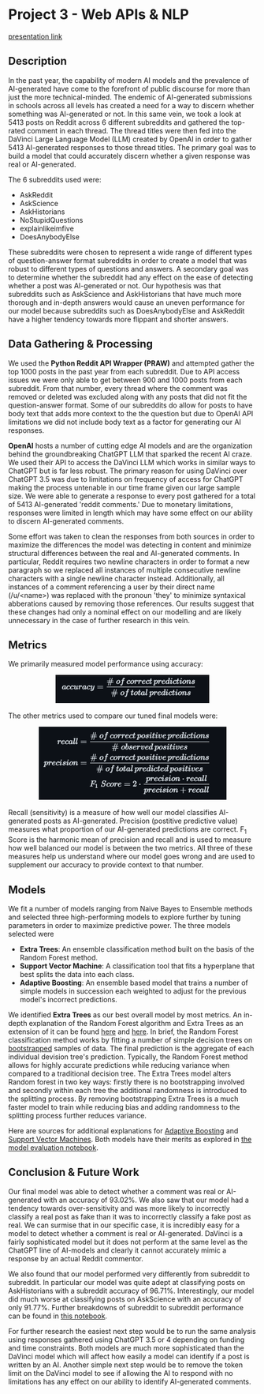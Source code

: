 # Project 3 - Web APIs & NLP
[presentation link](./presentation.pdf)
## Description
In the past year, the capability of modern AI models and the prevalence of AI-generated have come to the forefront of public discourse for more than just the more technical-minded. The endemic of AI-generated submissions in schools across all levels has created a need for a way to discern whether something was AI-generated or not. In this same vein, we took a look at 5413 posts on Reddit across 6 different subreddits and gathered the top-rated comment in each thread. The thread titles were then fed into the DaVinci Large Language Model (LLM) created by OpenAI in order to gather 5413 AI-generated responses to those thread titles. The primary goal was to build a model that could accurately discern whether a given response was real or AI-generated. 

The 6 subreddits used were:
- AskReddit
- AskScience
- AskHistorians
- NoStupidQuestions
- explainlikeimfive
- DoesAnybodyElse

These subreddits were chosen to represent a wide range of different types of question-answer format subreddits in order to create a model that was robust to different types of questions and answers. A secondary goal was to determine whether the subreddit had any effect on the ease of detecting whether a post was AI-generated or not. Our hypothesis was that subreddits such as AskScience and AskHistorians that have much more thorough and in-depth answers would cause an uneven performance for our model because subreddits such as DoesAnybodyElse and AskReddit have a higher tendency towards more flippant and shorter answers. 

## Data Gathering & Processing
We used the **Python Reddit API Wrapper (PRAW)** and attempted gather the top 1000 posts in the past year from each subreddit. Due to API access issues we were only able to get between 900 and 1000 posts from each subreddit. From that number, every thread where the comment was removed or deleted was excluded along with any posts that did not fit the question-answer format. Some of our subreddits do allow for posts to have body text that adds more context to the the question but due to OpenAI API limitations we did not include body text as a factor for generating our AI responses. 

**OpenAI** hosts a number of cutting edge AI models and are the organization behind the groundbreaking ChatGPT LLM that sparked the recent AI craze. We used their API to access the DaVinci LLM which works in similar ways to ChatGPT but is far less robust. The primary reason for using DaVinci over ChatGPT 3.5 was due to limitations on frequency of access for ChatGPT making the process untenable in our time frame given our large sample size. We were able to generate a response to every post gathered for a total of 5413 AI-generated 'reddit comments.' Due to monetary limitations, responses were limited in length which may have some effect on our ability to discern AI-generated comments.

Some effort was taken to clean the responses from both sources in order to maximize the differences the model was detecting in content and minimize structural differences between the real and AI-generated comments. In particular, Reddit requires two newline characters in order to format a new paragraph so we replaced all instances of multiple consecutive newline characters with a single newline character instead. Additionally, all instances of a comment referencing a user by their direct name (/u/\<name\>) was replaced with the pronoun 'they' to minimize syntaxical abberations caused by removing those references. Our results suggest that these changes had only a nominal effect on our modelling and are likely unnecessary in the case of further research in this vein.

## Metrics
We primarily measured model performance using accuracy:

<p align="center">
    <img src="./images/accuracy.png" />
</p>

 The other metrics used to compare our tuned final models were:

<p align="center">
    <img src="./images/other_metrics.png" />
</p>

Recall (sensitivity) is a measure of how well our model classifies AI-generated posts as AI-generated. Precision (postitive predictive value) measures what proportion of our AI-generated predictions are correct. F<sub>1</sub> Score is the harmonic mean of precision and recall and is used to measure how well balanced our model is between the two metrics. All three of these measures help us understand where our model goes wrong and are used to supplement our accuracy to provide context to that number.

## Models
We fit a number of models ranging from Naive Bayes to Ensemble methods and selected three high-performing models to explore further by tuning parameters in order to maximize predictive power. The three models selected were 
- **Extra Trees**: An ensemble classification method built on the basis of the Random Forest method.
- **Support Vector Machine**: A classification tool that fits a hyperplane that best splits the data into each class.
- **Adaptive Boosting**: An ensemble based model that trains a number of simple models in succession each weighted to adjust for the previous model's incorrect predictions.

We identified **Extra Trees**  as our best overall model by most metrics. An in-depth explanation of the Random Forest algorithm and Extra Trees as an extension of it can be found [here](https://quantdare.com/random-forest-many-are-better-than-one/) and [here](https://quantdare.com/what-is-the-difference-between-extra-trees-and-random-forest/). In brief, the Random Forest classification method works by fitting a number of simple decision trees on [bootstrapped](https://www.mastersindatascience.org/learning/machine-learning-algorithms/bootstrapping/) samples of data. The final prediction is the aggregate of each individual devision tree's prediction. Typically, the Random Forest method allows for highly accurate predictions while reducing variance when compared to a traditional decision tree. The Extra Trees model alters Random forest in two key ways: firstly there is no bootstrapping involved and secondly within each tree the additional randomness is introduced to the splitting process. By removing bootstrapping Extra Trees is a much faster model to train while reducing bias and adding randomness to the splitting process further reduces variance.

Here are sources for additional explanations for [Adaptive Boosting](https://www.analyticsvidhya.com/blog/2021/09/adaboost-algorithm-a-complete-guide-for-beginners/) and [Support Vector Machines](https://www.analyticsvidhya.com/blog/2021/10/support-vector-machinessvm-a-complete-guide-for-beginners/). Both models have their merits as explored in [the model evaluation notebook](./code/04-Model_Evaluation.ipynb).


## Conclusion & Future Work
Our final model was able to detect whether a comment was real or AI-generated with an accuracy of 93.02%. We also saw that our model had a tendency towards over-sensitivity and was more likely to incorrectly classify a real post as fake than it was to incorrectly classify a fake post as real. We can surmise that in our specific case, it is incredibly easy for a model to detect whether a comment is real or AI-generated. DaVinci is a fairly sophisticated model but it does not perform at the same level as the ChatGPT line of AI-models and clearly it cannot accurately mimic a response by an actual Reddit commentor.

We also found that our model performed very differently from subreddit to subreddit. In particular our model was quite adept at classifying posts on AskHistorians with a subreddit accuracy of 96.71%. Interestingly, our model did much worse at classifying posts on AskScience with an accuracy of only 91.77%. Further breakdowns of subreddit to subreddit performance can be found in [this notebook](./code/04-Model_Evaluation.ipynb).

For further research the easiest next step would be to run the same analysis using responses gathered using ChatGPT 3.5 or 4 depending on funding and time constraints. Both models are much more sophisticated than the DaVinci model which will affect how easily a model can identify if a post is written by an AI. Another simple next step would be to remove the token limit on the DaVinci model to see if allowing the AI to respond with no limitations has any effect on our ability to identify AI-generated comments.